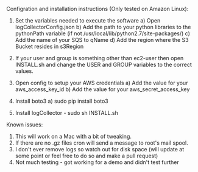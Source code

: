 Configration and installation instructions (Only tested on Amazon Linux):

1) Set the variables needed to execute the software
a) Open logCollectorConfig.json
b) Add the path to your python libraries to the pythonPath variable (if not /usr/local/lib/python2.7/site-packages/)
c) Add the name of your SQS to qName
d) Add the region where the S3 Bucket resides in s3Region

2) If your user and group is something other than ec2-user then open INSTALL.sh and change the USER and GROUP variables to the correct values.

3) Open config to setup your AWS credentials
a) Add the value for your aws_access_key_id
b) Add the value for your aws_secret_access_key

4) Install boto3
a) sudo pip install boto3

5) Install logCollector - sudo sh INSTALL.sh

Known issues:

1) This will work on a Mac with a bit of tweaking.
2) If there are no .gz files cron will send a message to root's mail spool.
3) I don't ever remove logs so watch out for disk space (will update at some point or feel free to do so and make a pull request)
4) Not much testing - got working for a demo and didn't test further
